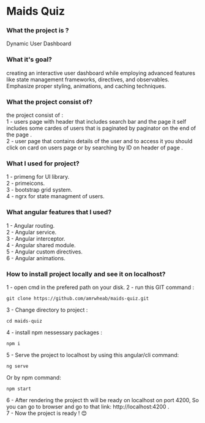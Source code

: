 
# Maids Quiz
### What the project is ?

Dynamic User Dashboard

### What it's goal?

creating an interactive user dashboard while employing advanced features like state management frameworks, directives, and observables.  
Emphasize proper styling, animations, and caching techniques.

### What the project consist of?

the project consist of : <br>
1 - users page with header that includes search bar and the page it self includes some cardes of users that is paginated by paginator on the end of the page . <br>
2 - user page that contains details of the user and to access it you should click on card on users page or by searching by ID on header of page . <br>

### What I used for project?
1 - primeng for UI library. <br>
2 - primeicons. <br>
3 - bootstrap grid system. <br>
4 - ngrx for state managment of users. <br>

### What angular features that I used?
1 - Angular routing. <br>
2 - Angular service. <br>
3 - Angular interceptor. <br>
4 - Angular shared module. <br>
5 - Angular custom directives. <br>
6 - Angular animations. <br>

### How to install project locally and see it on localhost?
1 - open cmd in the prefered path on your disk.
2 - run this GIT command :
```
git clone https://github.com/amrwheab/maids-quiz.git
```
3 - Change directory to project :
```
cd maids-quiz
```
4 - install npm nessessary packages :
```
npm i
```
5 - Serve the project to localhost by using this angular/cli command:
```
ng serve
```
Or by npm command: 
```
npm start
```
6 - After rendering the project th will be ready on localhost on port 4200, So you can go to browser and go to that link: http://localhost:4200 . <br>
7 - Now the project is ready ! 😊
